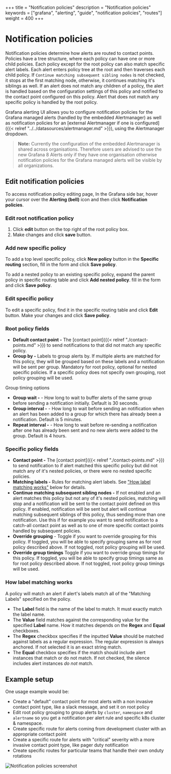 +++
title = "Notification policies"
description = "Notification policies"
keywords = ["grafana", "alerting", "guide", "notification policies", "routes"]
weight = 400
+++

# Notification policies

Notification policies determine how alerts are routed to contact points. Policies have a tree structure, where each policy can have one or more child policies. Each policy except for the root policy can also match specific alert labels. Each alert enters policy tree at the root and then traverses each child policy. If `Continue matching subsequent sibling nodes` is not checked, it stops at the first matching node, otherwise, it continues matching it's siblings as well. If an alert does not match any children of a policy, the alert is handled based on the configuration settings of this policy and notified to the contact point configured on this policy. Alert that does not match any specific policy is handled by the root policy.

Grafana alerting UI allows you to configure notification policies for the Grafana managed alerts (handled by the embedded Alertmanager) as well as notification policies for an [external Alertmanager if one is configured]({{< relref "../../datasources/alertmanager.md" >}}), using the Alertmanager dropdown.

> **Note:** Currently the configuration of the embedded Alertmanager is shared across organisations. Therefore users are advised to use the new Grafana 8 Alerts only if they have one organisation otherwise notification policies for the Grafana managed alerts will be visible by all organizations.

## Edit notification policies

To access notification policy editing page, In the Grafana side bar, hover your cursor over the **Alerting (bell)** icon and then click **Notification policies**.

### Edit root notification policy

1. Click **edit** button on the top right of the root policy box.
1. Make changes and click **save** button.

### Add new specific policy

To add a top level specific policy, click **New policy** button in the **Specific routing** section, fill in the form and click **Save policy**.

To add a nested policy to an existing specific policy, expand the parent policy in specific routing table and click **Add nested policy**. fill in the form and click **Save policy**.

### Edit specific policy

To edit a specific policy, find it in the specific routing table and click **Edit** button. Make your changes and click **Save policy**.

### Root policy fields

- **Default contact point -** The [contact point]({{< relref "./contact-points.md" >}}) to send notifications to that did not match any specific policy.
- **Group by -** Labels to group alerts by. If multiple alerts are matched for this policy, they will be grouped based on these labels and a notification will be sent per group. Mandatory for root policy, optional for nested specific policies. If a specific policy does not specify own grouping, root policy grouping will be used.

Group timing options

- **Group wait -** - How long to wait to buffer alerts of the same group before sending a notification initially. Default is 30 seconds.
- **Group interval -** - How long to wait before sending an notification when an alert has been added to a group for which there has already been a notification. Default is 5 minutes.
- **Repeat interval -** - How long to wait before re-sending a notification after one has already been sent and no new alerts were added to the group. Default is 4 hours.

### Specific policy fields

- **Contact point -** The [contact point]({{< relref "./contact-points.md" >}}) to send notification to if alert matched this specific policy but did not match any of it's nested policies, or there were no nested specific policies.
- **Matching labels -** Rules for matching alert labels. See ["How label matching works"](#how-label-matching-works) below for details.
- **Continue matching subsequent sibling nodes -** If not enabled and an alert matches this policy but not any of it's nested policies, matching will stop and a notification will be sent to the contact point defined on this policy. If enabled, notification will be sent but alert will continue matching subsequent siblings of this policy, thus sending more than one notification. Use this if for example you want to send notification to a catch-all contact point as well as to one of more specific contact points handled by subsequent policies.
- **Override grouping** - Toggle if you want to override grouping for this policy. If toggled, you will be able to specify grouping same as for root policy described above. If not toggled, root policy grouping will be used.
- **Override group timings** Toggle if you want to override group timings for this policy. If toggled, you will be able to specify group timings same as for root policy described above. If not toggled, root policy group timings will be used.

### How label matching works

A policy will match an alert if alert's labels match all of the "Matching Labels" specified on the policy.

- The **Label** field is the name of the label to match. It must exactly match the label name.
- The **Value** field matches against the corresponding value for the specified **Label** name. How it matches depends on the **Regex** and **Equal** checkboxes.
- The **Regex** checkbox specifies if the inputted **Value** should be matched against labels as a regular expression. The regular expression is always anchored. If not selected it is an exact string match.
- The **Equal** checkbox specifies if the match should include alert instances that match or do not match. If not checked, the silence includes alert instances _do not_ match.

## Example setup

One usage example would be:

- Create a "default" contact point for most alerts with a non invasive contact point type, like a slack message, and set it on root policy
- Edit root policy grouping to group alerts by `cluster`, `namespace` and `alertname` so you get a notification per alert rule and specific k8s cluster & namespace.
- Create specific route for alerts coming from development cluster with an appropriate contact point
- Create a specific route for alerts with "critical" severity with a more invasive contact point type, like pager duty notification
- Create specific routes for particular teams that handle their own onduty rotations

![Notification policies screenshot](/static/img/docs/alerting/unified/notification-policies-8-0.png 'Notification policies screenshot')
